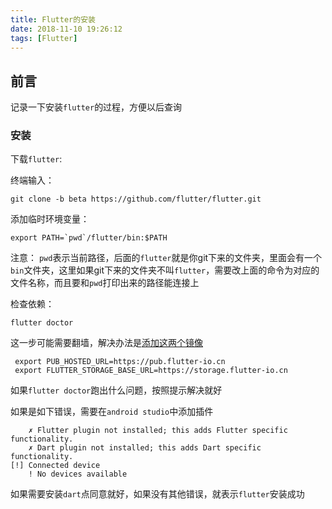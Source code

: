 ```yaml
---
title: Flutter的安装
date: 2018-11-10 19:26:12
tags: [Flutter]
---
```


## 前言 ##

记录一下安装`flutter`的过程，方便以后查询

<!-- more -->

### 安装 ###

下载`flutter`:

终端输入：

```
git clone -b beta https://github.com/flutter/flutter.git
```

添加临时环境变量：

```
export PATH=`pwd`/flutter/bin:$PATH
```

注意：
`pwd`表示当前路径，后面的`flutter`就是你git下来的文件夹，里面会有一个`bin`文件夹，这里如果git下来的文件夹不叫`flutter`，需要改上面的命令为对应的文件名称，而且要和`pwd`打印出来的路径能连接上

检查依赖：

```
flutter doctor
```

这一步可能需要翻墙，解决办法是[添加这两个镜像](https://flutter.io/community/china)

```
 export PUB_HOSTED_URL=https://pub.flutter-io.cn
 export FLUTTER_STORAGE_BASE_URL=https://storage.flutter-io.cn
```

如果`flutter doctor`跑出什么问题，按照提示解决就好

如果是如下错误，需要在`android studio`中添加插件

```
    ✗ Flutter plugin not installed; this adds Flutter specific functionality.
    ✗ Dart plugin not installed; this adds Dart specific functionality.
[!] Connected device
    ! No devices available
```

如果需要安装`dart`点同意就好，如果没有其他错误，就表示`flutter`安装成功


